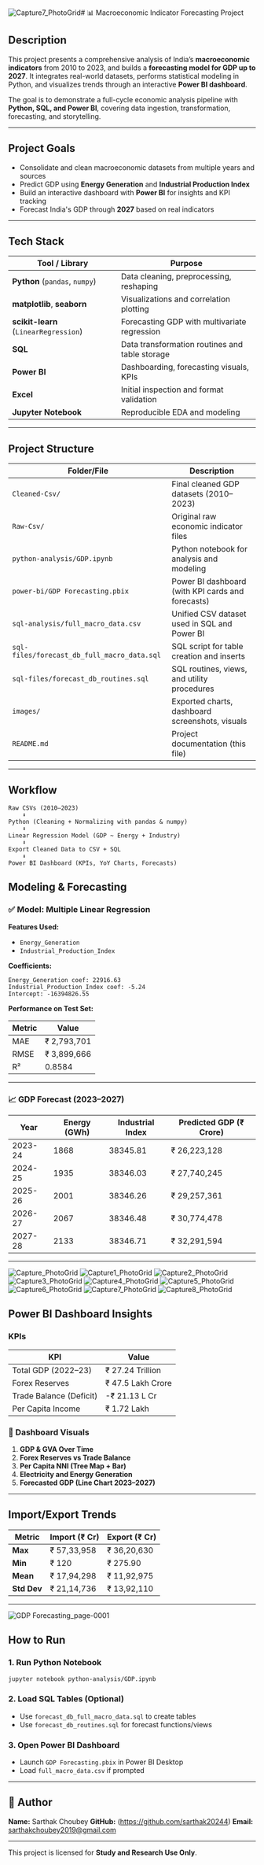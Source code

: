 ![Capture7_PhotoGrid](https://github.com/user-attachments/assets/e357399b-1697-4417-bddc-e22174ba1f51)# 📊 Macroeconomic Indicator Forecasting Project

## Description

This project presents a comprehensive analysis of India’s **macroeconomic indicators** from 2010 to 2023, and builds a **forecasting model for GDP up to 2027**. It integrates real-world datasets, performs statistical modeling in Python, and visualizes trends through an interactive **Power BI dashboard**.

The goal is to demonstrate a full-cycle economic analysis pipeline with **Python, SQL, and Power BI**, covering data ingestion, transformation, forecasting, and storytelling.

---

## Project Goals

- Consolidate and clean macroeconomic datasets from multiple years and sources
- Predict GDP using **Energy Generation** and **Industrial Production Index**
- Build an interactive dashboard with **Power BI** for insights and KPI tracking
- Forecast India's GDP through **2027** based on real indicators

---

## Tech Stack

| Tool / Library                          | Purpose                                         |
|----------------------------------------|--------------------------------------------------|
| **Python** (`pandas`, `numpy`)         | Data cleaning, preprocessing, reshaping         |
| **matplotlib**, **seaborn**            | Visualizations and correlation plotting         |
| **scikit-learn** (`LinearRegression`)  | Forecasting GDP with multivariate regression    |
| **SQL**                                | Data transformation routines and table storage  |
| **Power BI**                           | Dashboarding, forecasting visuals, KPIs         |
| **Excel**                              | Initial inspection and format validation        |
| **Jupyter Notebook**                   | Reproducible EDA and modeling                   |

---

## Project Structure

| Folder/File                            | Description |
|----------------------------------------|-------------|
| `Cleaned-Csv/`                         | Final cleaned GDP datasets (2010–2023)         |
| `Raw-Csv/`                             | Original raw economic indicator files          |
| `python-analysis/GDP.ipynb`            | Python notebook for analysis and modeling      |
| `power-bi/GDP Forecasting.pbix`        | Power BI dashboard (with KPI cards and forecasts) |
| `sql-analysis/full_macro_data.csv`     | Unified CSV dataset used in SQL and Power BI   |
| `sql-files/forecast_db_full_macro_data.sql` | SQL script for table creation and inserts |
| `sql-files/forecast_db_routines.sql`   | SQL routines, views, and utility procedures     |
| `images/`                              | Exported charts, dashboard screenshots, visuals |
| `README.md`                            | Project documentation (this file)              |

---

## Workflow

```
Raw CSVs (2010–2023)
    ⬇
Python (Cleaning + Normalizing with pandas & numpy)
    ⬇
Linear Regression Model (GDP ~ Energy + Industry)
    ⬇
Export Cleaned Data to CSV + SQL
    ⬇
Power BI Dashboard (KPIs, YoY Charts, Forecasts)
```
## Modeling & Forecasting

### ✅ Model: Multiple Linear Regression
**Features Used:**
- `Energy_Generation`
- `Industrial_Production_Index`

**Coefficients:**
```
Energy_Generation coef: 22916.63
Industrial_Production_Index coef: -5.24
Intercept: -16394826.55
```

**Performance on Test Set:**

| Metric | Value           |
|--------|-----------------|
| MAE    | ₹ 2,793,701     |
| RMSE   | ₹ 3,899,666     |
| R²     | 0.8584          |

---

### 📈 GDP Forecast (2023–2027)

| Year    | Energy (GWh) | Industrial Index | Predicted GDP (₹ Crore) |
|---------|---------------|------------------|--------------------------|
| 2023-24 | 1868          | 38345.81         | ₹ 26,223,128             |
| 2024-25 | 1935          | 38346.03         | ₹ 27,740,245             |
| 2025-26 | 2001          | 38346.26         | ₹ 29,257,361             |
| 2026-27 | 2067          | 38346.48         | ₹ 30,774,478             |
| 2027-28 | 2133          | 38346.71         | ₹ 32,291,594             |

---
![Capture_PhotoGrid](https://github.com/user-attachments/assets/a6c081f5-a798-47bd-8412-dfef4482ade9)
![Capture1_PhotoGrid](https://github.com/user-attachments/assets/85e650cc-bbd8-415b-a915-f83a5095a8a1)
![Capture2_PhotoGrid](https://github.com/user-attachments/assets/2a608c50-f3df-452c-b1f8-1d6bfeb61473)
![Capture3_PhotoGrid](https://github.com/user-attachments/assets/5578379d-3c14-4212-b835-d91fe1429a04)
![Capture4_PhotoGrid](https://github.com/user-attachments/assets/f60d73fd-3c77-414a-85c6-a978bb071803)
![Capture5_PhotoGrid](https://github.com/user-attachments/assets/bcd3881b-59f4-4ec7-af38-c35ff6ea2315)
![Capture6_PhotoGrid](https://github.com/user-attachments/assets/367e6f75-292d-4fe3-8487-707927444575)
![Capture7_PhotoGrid](https://github.com/user-attachments/assets/4b325dfe-5ac0-4105-a7b1-e80872f44de0)
![Capture8_PhotoGrid](https://github.com/user-attachments/assets/df67032b-c397-43d3-b1a3-dbc551917218)



## Power BI Dashboard Insights

### KPIs

| KPI                     | Value               |
|-------------------------|---------------------|
| Total GDP (2022–23)     | ₹ 27.24 Trillion    |
| Forex Reserves          | ₹ 47.5 Lakh Crore   |
| Trade Balance (Deficit) | -₹ 21.13 L Cr       |
| Per Capita Income       | ₹ 1.72 Lakh         |

### 📌 Dashboard Visuals

1.  **GDP & GVA Over Time**
2.  **Forex Reserves vs Trade Balance**
3.  **Per Capita NNI (Tree Map + Bar)**
4.  **Electricity and Energy Generation**
5.  **Forecasted GDP (Line Chart 2023–2027)**

---

##  Import/Export Trends

| Metric      | Import (₹ Cr) | Export (₹ Cr) |
|-------------|---------------|---------------|
| **Max**     | ₹ 57,33,958   | ₹ 36,20,630   |
| **Min**     | ₹ 120         | ₹ 275.90      |
| **Mean**    | ₹ 17,94,298   | ₹ 11,92,975   |
| **Std Dev** | ₹ 21,14,736   | ₹ 13,92,110   |

---
![GDP Forecasting_page-0001](https://github.com/user-attachments/assets/953f608b-7520-4da8-a4be-25fde7064f37)

##  How to Run

### 1. Run Python Notebook
```bash
jupyter notebook python-analysis/GDP.ipynb
```

### 2. Load SQL Tables (Optional)
- Use `forecast_db_full_macro_data.sql` to create tables
- Use `forecast_db_routines.sql` for forecast functions/views

### 3. Open Power BI Dashboard
- Launch `GDP Forecasting.pbix` in Power BI Desktop
- Load `full_macro_data.csv` if prompted

---

## 👤 Author

**Name:** Sarthak Choubey
**GitHub:** (https://github.com/sarthak20244)
**Email:**  [sarthakchoubey2019@gmail.com](mailto:sarthakchoubey2019@gmail.com)


---

This project is licensed for **Study and Research Use Only**.
